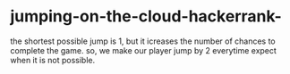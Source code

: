 # jumping-on-the-cloud-hackerrank-
the shortest possible jump is 1, but it icreases the number of chances to complete the game.
so, we make our player jump by 2 everytime expect when it is not possible.
